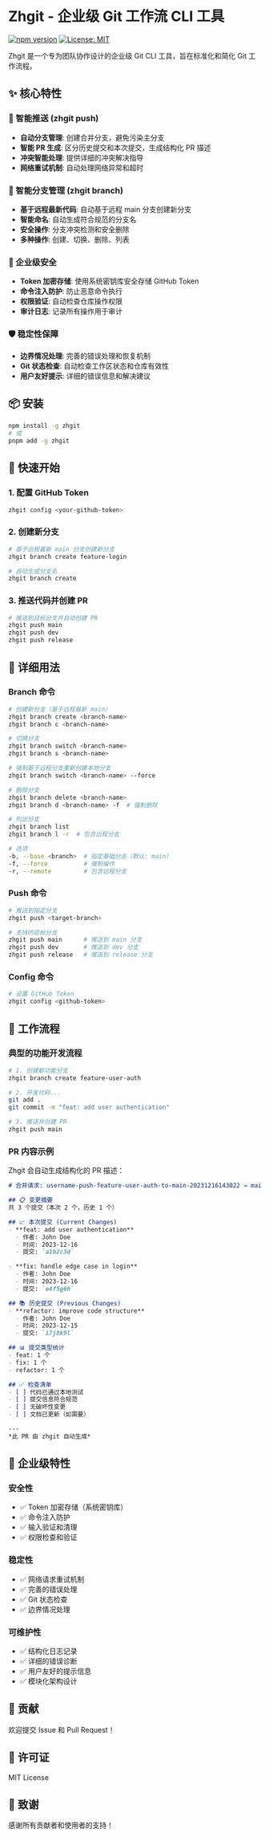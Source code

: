 # Zhgit - 企业级 Git 工作流 CLI 工具

[![npm version](https://badge.fury.io/js/zhgit.svg)](https://badge.fury.io/js/zhgit)
[![License: MIT](https://img.shields.io/badge/License-MIT-yellow.svg)](https://opensource.org/licenses/MIT)

Zhgit 是一个专为团队协作设计的企业级 Git CLI 工具，旨在标准化和简化 Git 工作流程。

## ✨ 核心特性

### 🚀 智能推送 (zhgit push)

- **自动分支管理**: 创建合并分支，避免污染主分支
- **智能 PR 生成**: 区分历史提交和本次提交，生成结构化 PR 描述
- **冲突智能处理**: 提供详细的冲突解决指导
- **网络重试机制**: 自动处理网络异常和超时

### 🌿 智能分支管理 (zhgit branch)

- **基于远程最新代码**: 自动基于远程 main 分支创建新分支
- **智能命名**: 自动生成符合规范的分支名
- **安全操作**: 分支冲突检测和安全删除
- **多种操作**: 创建、切换、删除、列表

### 🔐 企业级安全

- **Token 加密存储**: 使用系统密钥库安全存储 GitHub Token
- **命令注入防护**: 防止恶意命令执行
- **权限验证**: 自动检查仓库操作权限
- **审计日志**: 记录所有操作用于审计

### 🛡️ 稳定性保障

- **边界情况处理**: 完善的错误处理和恢复机制
- **Git 状态检查**: 自动检查工作区状态和仓库有效性
- **用户友好提示**: 详细的错误信息和解决建议

## 📦 安装

```bash
npm install -g zhgit
# 或
pnpm add -g zhgit
```

## 🚀 快速开始

### 1. 配置 GitHub Token

```bash
zhgit config <your-github-token>
```

### 2. 创建新分支

```bash
# 基于远程最新 main 分支创建新分支
zhgit branch create feature-login

# 自动生成分支名
zhgit branch create
```

### 3. 推送代码并创建 PR

```bash
# 推送到目标分支并自动创建 PR
zhgit push main
zhgit push dev
zhgit push release
```

## 📖 详细用法

### Branch 命令

```bash
# 创建新分支（基于远程最新 main）
zhgit branch create <branch-name>
zhgit branch c <branch-name>

# 切换分支
zhgit branch switch <branch-name>
zhgit branch s <branch-name>

# 强制基于远程分支重新创建本地分支
zhgit branch switch <branch-name> --force

# 删除分支
zhgit branch delete <branch-name>
zhgit branch d <branch-name> -f  # 强制删除

# 列出分支
zhgit branch list
zhgit branch l -r  # 包含远程分支

# 选项
-b, --base <branch>  # 指定基础分支（默认: main）
-f, --force          # 强制操作
-r, --remote         # 包含远程分支
```

### Push 命令

```bash
# 推送到指定分支
zhgit push <target-branch>

# 支持的目标分支
zhgit push main      # 推送到 main 分支
zhgit push dev       # 推送到 dev 分支  
zhgit push release   # 推送到 release 分支
```

### Config 命令

```bash
# 设置 GitHub Token
zhgit config <github-token>
```

## 🎯 工作流程

### 典型的功能开发流程

```bash
# 1. 创建新功能分支
zhgit branch create feature-user-auth

# 2. 开发代码...
git add .
git commit -m "feat: add user authentication"

# 3. 推送并创建 PR
zhgit push main
```

### PR 内容示例

Zhgit 会自动生成结构化的 PR 描述：

```markdown
# 合并请求: username-push-feature-user-auth-to-main-20231216143022 → main

## 📋 变更摘要
共 3 个提交（本次 2 个，历史 1 个）

## 📈 本次提交 (Current Changes)
- **feat: add user authentication**
  - 作者: John Doe
  - 时间: 2023-12-16
  - 提交: `a1b2c3d`

- **fix: handle edge case in login**
  - 作者: John Doe  
  - 时间: 2023-12-16
  - 提交: `e4f5g6h`

## 📚 历史提交 (Previous Changes)
- **refactor: improve code structure**
  - 作者: John Doe
  - 时间: 2023-12-15
  - 提交: `i7j8k9l`

## 📊 提交类型统计
- feat: 1 个
- fix: 1 个
- refactor: 1 个

## ✅ 检查清单
- [ ] 代码已通过本地测试
- [ ] 提交信息符合规范
- [ ] 无破坏性变更
- [ ] 文档已更新（如需要）

---
*此 PR 由 zhgit 自动生成*
```

## 🔧 企业级特性

### 安全性

- ✅ Token 加密存储（系统密钥库）
- ✅ 命令注入防护
- ✅ 输入验证和清理
- ✅ 权限检查和验证

### 稳定性

- ✅ 网络请求重试机制
- ✅ 完善的错误处理
- ✅ Git 状态检查
- ✅ 边界情况处理

### 可维护性

- ✅ 结构化日志记录
- ✅ 详细的错误诊断
- ✅ 用户友好的提示信息
- ✅ 模块化架构设计

## 🤝 贡献

欢迎提交 Issue 和 Pull Request！

## 📄 许可证

MIT License

## 🙏 致谢

感谢所有贡献者和使用者的支持！
